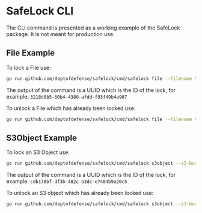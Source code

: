 # SafeLock CLI

The CLI command is presented as a working example of the SafeLock package. It is not meant for production use.

## File Example

To lock a File use:

```sh
go run github.com/deptofdefense/safelock/cmd/safelock file --filename tmp.txt --action lock
```

The output of the command is a UUID which is the ID of the lock, for example: `3218d0b5-60b4-4380-afdd-f93f49b4a907`

To unlock a File which has already been locked use:

```sh
go run github.com/deptofdefense/safelock/cmd/safelock file --filename tmp.txt --action unlock --lock-id 3218d0b5-60b4-4380-afdd-f93f49b4a907
```

## S3Object Example

To lock an S3 Object use:

```sh
go run github.com/deptofdefense/safelock/cmd/safelock s3object --s3-bucket $bucket --s3-key $key --s3-kms-key-arn $kmskeyarn --action lock
```

The output of the command is a UUID which is the ID of the lock, for example: `cdb178bf-df3b-482c-b3dc-e7484b9a20c5`

To unlock an S3 object which has already been locked use:

```sh
go run github.com/deptofdefense/safelock/cmd/safelock s3object --s3-bucket $bucket --s3-key $key --s3-kms-key-arn $kmskeyarn --action unlock --lock-id cdb178bf-df3b-482c-b3dc-e7484b9a20c5
```
